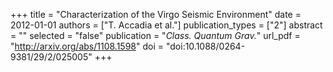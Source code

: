 +++
title = "Characterization of the Virgo Seismic Environment"
date = 2012-01-01
authors = ["T. Accadia et al."]
publication_types = ["2"]
abstract = ""
selected = "false"
publication = "*Class. Quantum Grav.*"
url_pdf = "http://arxiv.org/abs/1108.1598"
doi = "doi:10.1088/0264-9381/29/2/025005"
+++

